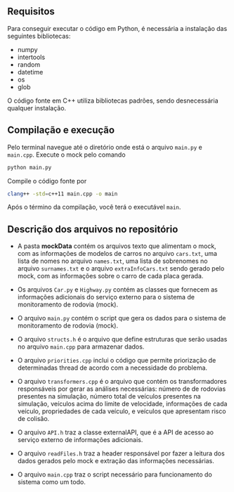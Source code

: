 ## Requisitos
Para conseguir executar o código em Python, é necessária a instalação das seguintes bibliotecas:
* numpy
* intertools
* random
* datetime
* os
* glob

O código fonte em C++ utiliza bibliotecas padrões, sendo desnecessária qualquer instalação.

## Compilação e execução 
Pelo terminal navegue até o diretório onde está o arquivo `main.py` e `main.cpp`. Execute o mock pelo comando
```sh
python main.py
```

Compile o código fonte por
```sh
clang++ -std=c++11 main.cpp -o main
```
Após o término da compilação, você terá o executável `main`.

## Descrição dos arquivos no repositório

* A pasta **mockData** contém os arquivos texto que alimentam o mock, com as informações de modelos de carros no arquivo `cars.txt`, uma lista de nomes no arquivo
`names.txt`, uma lista de sobrenomes no arquivo `surnames.txt` e o arquivo `extraInfoCars.txt` sendo gerado pelo mock, com as informações sobre o carro de cada placa
gerada.

* Os arquivos `Car.py` e `Highway.py` contém as classes que fornecem as informações adicionais do serviço externo para o sistema de monitoramento de rodovia (mock).
* O arquivo `main.py` contém o script que gera os dados para o sistema de monitoramento de rodovia (mock).
* O arquivo `structs.h` é o arquivo que define estruturas que serão usadas no arquivo `main.cpp` para armazenar dados.
* O arquivo `priorities.cpp` inclui o código que permite priorização de determinadas thread de acordo com a necessidade do problema.
* O arquivo `transformers.cpp` é o arquivo que contém os transformadores responsáveis por gerar as análises necessárias: número de de rodovias presentes na simulação,
número total de veículos presentes na simulação, veículos acima do limite de velocidade, informações de cada veículo, propriedades de cada veículo, e veículos que
apresentam risco de colisão.
* O arquivo `API.h` traz a classe externalAPI, que é a API de acesso ao serviço externo de informações adicionais.
* O arquivo `readFiles.h` traz a header responsável por fazer a leitura dos dados gerados pelo mock e extração das informações necessárias.
* O arquivo `main.cpp` traz o script necessário para funcionamento do sistema como um todo.
